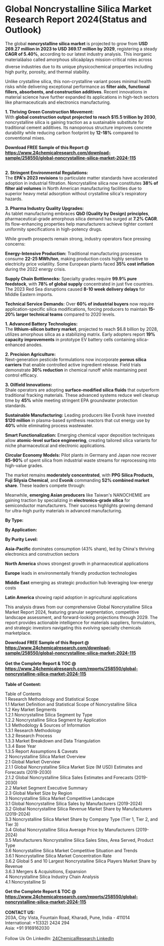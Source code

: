 <h1>Global Noncrystalline Silica Market Research Report 2024(Status and Outlook)</h1><p>The global <strong>noncrystalline silica market</strong> is projected to grow from <strong>USD 269.27 million in 2023 to USD 369.17 million by 2029</strong>, registering a steady <strong>CAGR of 5.40%</strong>, according to our latest industry analysis. This inorganic materialâalso called amorphous silicaâplays mission-critical roles across diverse industries due to its unique physicochemical properties including high purity, porosity, and thermal stability.</p><p>Unlike crystalline silica, this non-crystalline variant poses minimal health risks while delivering exceptional performance as <strong>filter aids, functional fillers, absorbents, and construction additives</strong>. Recent innovations in material science have further expanded its applications in high-tech sectors like pharmaceuticals and electronics manufacturing.</p><p><strong>1. Thriving Green Construction Movement:</strong><br>
With <strong>global construction output projected to reach $15.5 trillion by 2030</strong>, noncrystalline silica is gaining traction as a sustainable substitute for traditional cement additives. Its nanoporous structure improves concrete durability while reducing carbon footprint by <strong>12-18%</strong> compared to conventional mixes.</p><div><b>Download FREE Sample of this Report @ 
            <a href="https://www.24chemicalresearch.com/download-sample/258550/global-noncrystalline-silica-market-2024-115">
            https://www.24chemicalresearch.com/download-sample/258550/global-noncrystalline-silica-market-2024-115</a></b></div><br><p><strong>2. Stringent Environmental Regulations:</strong><br>
The <strong>EPA's 2023 revisions</strong> to particulate matter standards have accelerated adoption in industrial filtration. Noncrystalline silica now constitutes <strong>38% of filter aid volumes</strong> in North American manufacturing facilities due to superior heavy metal adsorption without crystalline silica's respiratory hazards.</p><p><strong>3. Pharma Industry Quality Upgrades:</strong><br>
As tablet manufacturing embraces <strong>QbD (Quality by Design) principles</strong>, pharmaceutical-grade amorphous silica demand has surged at <strong>7.2% CAGR</strong>. Its flow-enhancing properties help manufacturers achieve tighter content uniformity specifications in high-potency drugs.</p><p>While growth prospects remain strong, industry operators face pressing concerns:</p><p><strong>Energy-Intensive Production:</strong> Traditional manufacturing processes consume <strong>22-25 MWh/ton</strong>, making production costs highly sensitive to electricity price volatility. Some European plants faced <strong>35% cost inflation</strong> during the 2022 energy crisis.</p><p><strong>Supply Chain Bottlenecks:</strong> Specialty grades require <strong>99.9% pure feedstock</strong>, with <strong>78% of global supply</strong> concentrated in just five countries. The 2023 Red Sea disruptions caused <strong>8-10 week delivery delays</strong> for Middle Eastern imports.</p><p><strong>Technical Service Demands:</strong> Over <strong>60% of industrial buyers</strong> now require application-specific silica modifications, forcing producers to maintain <strong>15-20% larger technical teams</strong> compared to 2020 levels.</p><p><strong>1. Advanced Battery Technologies:</strong><br>
The <strong>lithium-silicon battery market</strong>, projected to reach $6.8 billion by 2028, utilizes amorphous silica as a stabilizing matrix. Early adopters report <strong>19% capacity improvements</strong> in prototype EV battery cells containing silica-enhanced anodes.</p><p><strong>2. Precision Agriculture:</strong><br>
Next-generation pesticide formulations now incorporate <strong>porous silica carriers</strong> that enable controlled active ingredient release. Field trials demonstrate <strong>30% reduction</strong> in chemical runoff while maintaining pest control efficacy.</p><p><strong>3. Oilfield Innovations:</strong><br>
Shale operators are adopting <strong>surface-modified silica fluids</strong> that outperform traditional fracking materials. These advanced systems reduce well cleanup time by <strong>45%</strong> while meeting stringent EPA groundwater protection standards.</p><p><strong>Sustainable Manufacturing:</strong> Leading producers like Evonik have invested <strong>$120 million</strong> in plasma-based synthesis reactors that cut energy use by <strong>40%</strong> while eliminating process wastewater.</p><p><strong>Smart Functionalization:</strong> Emerging chemical vapor deposition techniques allow <strong>atomic-level surface engineering</strong>, creating tailored silica variants for niche pharmaceutical and electronic applications.</p><p><strong>Circular Economy Models:</strong> Pilot plants in Germany and Japan now recover <strong>85-90%</strong> of spent silica from industrial waste streams for reprocessing into high-value grades.</p><p>The market remains <strong>moderately concentrated</strong>, with <strong>PPG Silica Products, Fuji Silysia Chemical</strong>, and <strong>Evonik</strong> commanding <strong>52% combined market share</strong>. These leaders compete through:</p><p>Meanwhile, <strong>emerging Asian producers</strong> like Taiwan's NANOCHEMIE are gaining traction by specializing in <strong>electronics-grade silica</strong> for semiconductor manufacturers. Their success highlights growing demand for ultra-high purity materials in advanced manufacturing.</p><p><strong>By Type:</strong></p><p><strong>By Application:</strong></p><p><strong>By Purity Level:</strong></p><p><strong>Asia-Pacific</strong> dominates consumption (43% share), led by China's thriving electronics and construction sectors</p><p><strong>North America</strong> shows strongest growth in pharmaceutical applications</p><p><strong>Europe</strong> leads in environmentally friendly production technologies</p><p><strong>Middle East</strong> emerging as strategic production hub leveraging low-energy costs</p><p><strong>Latin America </strong>showing rapid adoption in agricultural applications</p><p>This analysis draws from our comprehensive Global Noncrystalline Silica Market Report 2024, featuring granular segmentation, competitive landscape assessment, and forward-looking projections through 2029. The report provides actionable intelligence for materials suppliers, formulators, and strategic investors navigating this evolving specialty chemicals marketplace.</p><div><b>Download FREE Sample of this Report @ 
            <a href="https://www.24chemicalresearch.com/download-sample/258550/global-noncrystalline-silica-market-2024-115">
            https://www.24chemicalresearch.com/download-sample/258550/global-noncrystalline-silica-market-2024-115</a></b></div><br><div><b>Get the Complete Report & TOC @ 
            <a href="https://www.24chemicalresearch.com/reports/258550/global-noncrystalline-silica-market-2024-115">
            https://www.24chemicalresearch.com/reports/258550/global-noncrystalline-silica-market-2024-115</a></b></div><br>
            <b>Table of Content:</b><p>Table of Contents<br />
1 Research Methodology and Statistical Scope<br />
1.1 Market Definition and Statistical Scope of Noncrystalline Silica<br />
1.2 Key Market Segments<br />
1.2.1 Noncrystalline Silica Segment by Type<br />
1.2.2 Noncrystalline Silica Segment by Application<br />
1.3 Methodology & Sources of Information<br />
1.3.1 Research Methodology<br />
1.3.2 Research Process<br />
1.3.3 Market Breakdown and Data Triangulation<br />
1.3.4 Base Year<br />
1.3.5 Report Assumptions & Caveats<br />
2 Noncrystalline Silica Market Overview<br />
2.1 Global Market Overview<br />
2.1.1 Global Noncrystalline Silica Market Size (M USD) Estimates and Forecasts (2019-2030)<br />
2.1.2 Global Noncrystalline Silica Sales Estimates and Forecasts (2019-2030)<br />
2.2 Market Segment Executive Summary<br />
2.3 Global Market Size by Region<br />
3 Noncrystalline Silica Market Competitive Landscape<br />
3.1 Global Noncrystalline Silica Sales by Manufacturers (2019-2024)<br />
3.2 Global Noncrystalline Silica Revenue Market Share by Manufacturers (2019-2024)<br />
3.3 Noncrystalline Silica Market Share by Company Type (Tier 1, Tier 2, and Tier 3)<br />
3.4 Global Noncrystalline Silica Average Price by Manufacturers (2019-2024)<br />
3.5 Manufacturers Noncrystalline Silica Sales Sites, Area Served, Product Type<br />
3.6 Noncrystalline Silica Market Competitive Situation and Trends<br />
3.6.1 Noncrystalline Silica Market Concentration Rate<br />
3.6.2 Global 5 and 10 Largest Noncrystalline Silica Players Market Share by Revenue<br />
3.6.3 Mergers & Acquisitions, Expansion<br />
4 Noncrystalline Silica Industry Chain Analysis<br />
4.1 Noncrystalline Si</p><div><b>Get the Complete Report & TOC @ 
            <a href="https://www.24chemicalresearch.com/reports/258550/global-noncrystalline-silica-market-2024-115">
            https://www.24chemicalresearch.com/reports/258550/global-noncrystalline-silica-market-2024-115</a></b></div><br><b>CONTACT US:</b><br>
            203A, City Vista, Fountain Road, Kharadi, Pune, India - 411014<br>
            International: +1(332) 2424 294<br>
            Asia: +91 9169162030 <br><br>
            Follow Us On LinkedIn: <a href="https://www.linkedin.com/company/24chemicalresearch/">24ChemicalResearch LinkedIn</a>